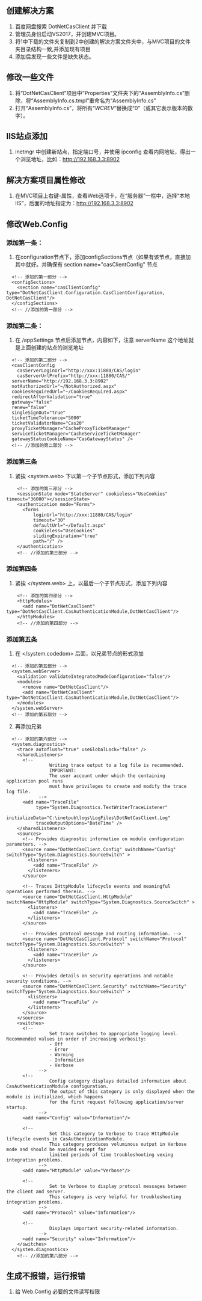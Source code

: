 ## 创建解决方案
1. 百度网盘搜索 DotNetCasClient 并下载
2. 管理员身份启动VS2017，并创建MVC项目。
3. 将1中下载的文件夹复制到2中创建的解决方案文件夹中，与MVC项目的文件夹目录结构一致,并添加现有项目
4. 添加后发现一些文件是缺失状态。
## 修改一些文件
1. 将“DotNetCasClient”项目中“Properties”文件夹下的“AssemblyInfo.cs”删除，将“AssemblyInfo.cs.tmpl”重命名为“AssemblyInfo.cs”
2. 打开“AssemblyInfo.cs”，将所有“$WCREV$”替换成“0”（或其它表示版本的数字）。
## IIS站点添加
1. inetmgr 中创建新站点，指定端口号，并使用 ipconfig 查看内网地址，得出一个浏览地址，比如：http://192.168.3.3:8902
## 解决方案项目属性修改
1. 在MVC项目上右键-属性，查看Web选项卡，在“服务器”一栏中，选择“本地IIS”，后面的地址指定为：http://192.168.3.3:8902
## 修改Web.Config
### 添加第一条：
1. 在configuration节点下，添加configSections节点（如果有该节点，直接加其中就好。并确保有 section name="casClientConfig" 节点
```
  <!-- 添加的第一部分 -->
  <configSections>
    <section name="casClientConfig" type="DotNetCasClient.Configuration.CasClientConfiguration, DotNetCasClient"/>
  </configSections>
  <!-- //添加的第一部分 -->
```
### 添加第二条：
1. 在 /appSettings 节点后添加节点，内容如下，注意 serverName 这个地址就是上面创建的站点的浏览地址
```
  <!-- 添加的第二部分 -->
  <casClientConfig
    casServerLoginUrl="http://xxx:11880/CAS/login"
    casServerUrlPrefix="http://xxx:11880/CAS/"
  serverName="http://192.168.3.3:8902"
  notAuthorizedUrl="~/NotAuthorized.aspx"
  cookiesRequiredUrl="~/CookiesRequired.aspx"
  redirectAfterValidation="true"
  gateway="false"
  renew="false"
  singleSignOut="true"
  ticketTimeTolerance="5000"
  ticketValidatorName="Cas20"
  proxyTicketManager="CacheProxyTicketManager"
  serviceTicketManager="CacheServiceTicketManager"
  gatewayStatusCookieName="CasGatewayStatus" />
  <!-- //添加的第二部分 -->
```
### 添加第三条
1. 紧挨 <system.web> 下以第一个子节点形式，添加下列内容
```
    <!-- 添加的第三部分 -->
    <sessionState mode="StateServer" cookieless="UseCookies" timeout="36000"></sessionState>
    <authentication mode="Forms">
      <forms
          loginUrl="http://xxx:11880/CAS/login"
          timeout="30"
          defaultUrl="~/Default.aspx"
          cookieless="UseCookies"
          slidingExpiration="true"
          path="/" />
    </authentication>
    <!-- //添加的第三部分 -->
```
### 添加第四条
1. 紧挨 </system.web> 上，以最后一个子节点形式，添加下列内容
```
    <!-- 添加的第四部分 -->
    <httpModules>
      <add name="DotNetCasClient" type="DotNetCasClient.CasAuthenticationModule,DotNetCasClient"/>
    </httpModules>
    <!-- //添加的第四部分 -->
```
### 添加第五条
1. 在 </system.codedom> 后面，以兄弟节点的形式添加
```
  <!-- 添加的第五部分 -->
  <system.webServer>
    <validation validateIntegratedModeConfiguration="false"/>
    <modules>
      <remove name="DotNetCasClient"/>
      <add name="DotNetCasClient" type="DotNetCasClient.CasAuthenticationModule,DotNetCasClient"/>
    </modules>
  </system.webServer>
  <!-- 添加的第五部分 -->
```
2. 再添加兄弟
```
  <!-- 添加的第六部分 -->
  <system.diagnostics>
    <trace autoflush="true" useGlobalLock="false" />
    <sharedListeners>
      <!--
                Writing trace output to a log file is recommended.
                IMPORTANT:
                The user account under which the containing application pool runs
                must have privileges to create and modify the trace log file.
            -->
      <add name="TraceFile"
           type="System.Diagnostics.TextWriterTraceListener"
           initializeData="C:\inetpub\logs\LogFiles\DotNetCasClient.Log"
           traceOutputOptions="DateTime" />
    </sharedListeners>
    <sources>
      <!-- Provides diagnostic information on module configuration parameters. -->
      <source name="DotNetCasClient.Config" switchName="Config" switchType="System.Diagnostics.SourceSwitch" >
        <listeners>
          <add name="TraceFile" />
        </listeners>
      </source>

      <!-- Traces IHttpModule lifecycle events and meaningful operations performed therein. -->
      <source name="DotNetCasClient.HttpModule" switchName="HttpModule" switchType="System.Diagnostics.SourceSwitch" >
        <listeners>
          <add name="TraceFile" />
        </listeners>
      </source>

      <!-- Provides protocol message and routing information. -->
      <source name="DotNetCasClient.Protocol" switchName="Protocol" switchType="System.Diagnostics.SourceSwitch" >
        <listeners>
          <add name="TraceFile" />
        </listeners>
      </source>

      <!-- Provides details on security operations and notable security conditions. -->
      <source name="DotNetCasClient.Security" switchName="Security" switchType="System.Diagnostics.SourceSwitch" >
        <listeners>
          <add name="TraceFile" />
        </listeners>
      </source>
    </sources>
    <switches>
      <!--
                Set trace switches to appropriate logging level.  Recommended values in order of increasing verbosity:
                - Off
                - Error
                - Warning
                - Information
                - Verbose
            -->
      <!--
                Config category displays detailed information about CasAuthenticationModule configuration.
                The output of this category is only displayed when the module is initialized, which happens
                for the first request following application/server startup.
            -->
      <add name="Config" value="Information"/>

      <!--
                Set this category to Verbose to trace HttpModule lifecycle events in CasAuthenticationModule.
                This category produces voluminous output in Verbose mode and should be avoided except for
                limited periods of time troubleshooting vexing integration problems.
            -->
      <add name="HttpModule" value="Verbose"/>

      <!--
                Set to Verbose to display protocol messages between the client and server.
                This category is very helpful for troubleshooting integration problems.
            -->
      <add name="Protocol" value="Information"/>

      <!--
                Displays important security-related information.
            -->
      <add name="Security" value="Information"/>
    </switches>
  </system.diagnostics>
    <!-- //添加的第六部分 -->
```
## 生成不报错，运行报错
1. 给 Web.Config 必要的文件读写权限
